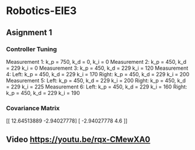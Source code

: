 # Robotics-EIE3
## Asignment 1

### Controller Tuning
Measurement 1: k_p = 750, k_d = 0, k_i = 0
Measurement 2: k_p = 450, k_d = 229 k_i = 0
Measurement 3: k_p = 450, k_d = 229 k_i = 120
Measurement 4: Left: k_p = 450, k_d = 229 k_i = 170 Right: k_p = 450, k_d = 229 k_i = 200
Measurement 5: Left: k_p = 450, k_d = 229 k_i = 200 Right: k_p = 450, k_d = 229 k_i = 225
Measurement 6: Left: k_p = 450, k_d = 229 k_i = 160 Right: k_p = 450, k_d = 229 k_i = 190

### Covariance Matrix
[[ 12.64513889  -2.94027778]
 [ -2.94027778   4.6       ]]

 ## Video https://youtu.be/rqx-CMewXA0
